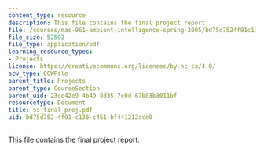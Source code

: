 ```yaml
---
content_type: resource
description: This file contains the final project report.
file: /courses/mas-961-ambient-intelligence-spring-2005/bd75d7524f91c136c451bf441212ace0_ss_final_proj.pdf
file_size: 52592
file_type: application/pdf
learning_resource_types:
- Projects
license: https://creativecommons.org/licenses/by-nc-sa/4.0/
ocw_type: OCWFile
parent_title: Projects
parent_type: CourseSection
parent_uid: 23ce42e9-4b49-8d35-7e0d-67b83b3011bf
resourcetype: Document
title: ss_final_proj.pdf
uid: bd75d752-4f91-c136-c451-bf441212ace0
---
```

This file contains the final project report.